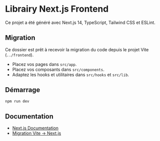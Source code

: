 # Librairy Next.js Frontend

Ce projet a été généré avec Next.js 14, TypeScript, Tailwind CSS et ESLint.

## Migration

Ce dossier est prêt à recevoir la migration du code depuis le projet Vite (`../frontend`).

- Placez vos pages dans `src/app`.
- Placez vos composants dans `src/components`.
- Adaptez les hooks et utilitaires dans `src/hooks` et `src/lib`.

## Démarrage

```bash
npm run dev
```

## Documentation
- [Next.js Documentation](https://nextjs.org/docs)
- [Migration Vite → Next.js](https://nextjs.org/docs/pages/building-your-application/upgrading/vite)
